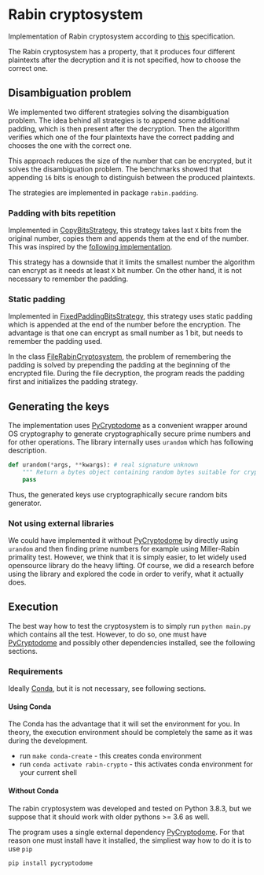 # Rabin cryptosystem
Implementation of Rabin cryptosystem according to [this](https://en.wikipedia.org/wiki/Rabin_cryptosystem) 
specification.

The Rabin cryptosystem has a property, that it produces four different plaintexts 
after the decryption and it is not specified, how to choose the correct one.

## Disambiguation problem
We implemented two different strategies solving the disambiguation problem.
The idea behind all strategies is to append some additional padding, 
which is then present after the decryption. 
Then the algorithm verifies which one of the four plaintexts have the correct padding
and chooses the one with the correct one.

This approach reduces the size of the number that can be encrypted, but it solves the disambiguation problem.
The benchmarks showed that appending `16` bits is enough to distinguish between the produced plaintexts.

The strategies are implemented in package `rabin.padding`.

### Padding with bits repetition
Implemented in [CopyBitsStrategy](rabin/padding/copy_bits_strategy.py), 
this strategy takes last `X` bits from the original number, copies them and appends them 
at the end of the number.
This was inspired by the [following implementation](https://github.com/duckbill360/Rabin-Public-Key-Cryptosystem/blob/master/Rabin.py#L13).

This strategy has a downside that it limits the smallest number the algorithm can encrypt
as it needs at least `X` bit number.
On the other hand, it is not necessary to remember the padding.

### Static padding
Implemented in [FixedPaddingBitsStrategy](rabin/padding/fixed_padding_bits_strategy.py), 
this strategy uses static padding which is appended at the end of the number before the encryption.
The advantage is that one can encrypt as small number as 1 bit, but needs to remember the padding used.

In the class [FileRabinCryptosystem](rabin/cryptosystem/file.py), the problem of remembering the padding
is solved by prepending the padding at the beginning of the encrypted file.
During the file decryption, the program reads the padding first and initializes the padding strategy.


## Generating the keys
The implementation uses [PyCryptodome](https://pycryptodome.readthedocs.io/en/latest/) as a convenient
wrapper around OS cryptography to generate cryptographically secure prime numbers and for other operations.
The library internally uses `urandom` which has following description. 
```python
def urandom(*args, **kwargs): # real signature unknown
    """ Return a bytes object containing random bytes suitable for cryptographic use. """
    pass
```
Thus, the generated keys use cryptographically secure random bits generator.

### Not using external libraries
We could have implemented it without [PyCryptodome](https://pycryptodome.readthedocs.io/en/latest/)
 by directly using `urandom` and then finding prime numbers for example using Miller-Rabin primality test.
However, we think that it is simply easier, to let widely used opensource library do the heavy lifting.
Of course, we did a research before using the library and explored the code in order to verify,
what it actually does. 

## Execution

The best way how to test the cryptosystem is to simply run `python main.py` which contains all the test.
However, to do so, one must have [PyCryptodome](https://pycryptodome.readthedocs.io/en/latest/)
and possibly other dependencies installed, see the following sections. 

### Requirements
Ideally [Conda](https://docs.conda.io/en/latest/), but it is not necessary, see following sections.

#### Using Conda
The Conda has the advantage that it will set the environment for you. 
In theory, the execution environment should be completely the same as it was during the development.

* run `make conda-create` - this creates conda environment
* run `conda activate rabin-crypto` - this activates conda environment for your current shell

#### Without Conda
The rabin cryptosystem was developed and tested on Python 3.8.3, but we suppose that it should 
work with older pythons >= 3.6 as well. 

The program uses a single external dependency [PyCryptodome](https://pycryptodome.readthedocs.io/en/latest/).
For that reason one must install have it installed, the simpliest way how to do it is to use `pip`
```bash
pip install pycryptodome
```

